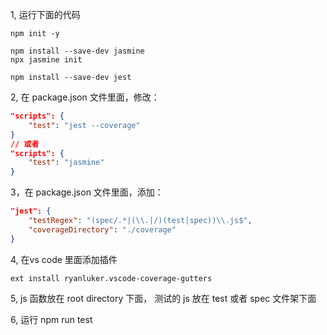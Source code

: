 1, 运行下面的代码

```shell
npm init -y

npm install --save-dev jasmine
npx jasmine init

npm install --save-dev jest
```

2, 在 package.json 文件里面，修改：

```json
"scripts": {
    "test": "jest --coverage"
}
// 或者 
"scripts": {
    "test": "jasmine"
}
```

3，在 package.json 文件里面，添加：

```json
"jest": {
    "testRegex": "(spec/.*|(\\.|/)(test|spec))\\.js$",
    "coverageDirectory": "./coverage"
}
```

4, 在vs code 里面添加插件

```shell
ext install ryanluker.vscode-coverage-gutters
```

5, js 函数放在 root directory 下面， 测试的 js 放在 test 或者 spec 文件架下面

6, 运行 npm run test
